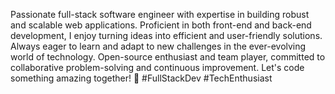 Passionate full-stack software engineer with expertise in building robust and scalable web applications. Proficient in both front-end and back-end development, 
I enjoy turning ideas into efficient and user-friendly solutions.
Always eager to learn and adapt to new challenges in the ever-evolving world of technology. 
Open-source enthusiast and team player, committed to collaborative problem-solving and continuous improvement.
Let's code something amazing together! 🚀 #FullStackDev #TechEnthusiast




<!---
vk-kushwaha/vk-kushwaha is a ✨ special ✨ repository because its `README.md` (this file) appears on your GitHub profile.
You can click the Preview link to take a look at your changes.
--->
